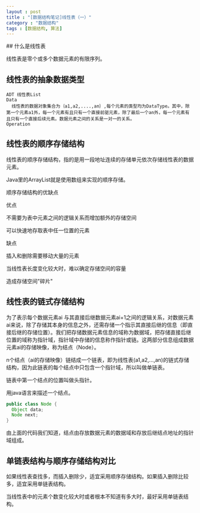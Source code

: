 ```yaml
---
layout : post
title : "[数据结构笔记]线性表（一）"
category : "数据结构"
tags : [数据结构, 算法]
---
```


## 什么是线性表

线性表是零个或多个数据元素的有限序列。

## 线性表的抽象数据类型

```
ADT 线性表List
Data
  线性表的数据对象集合为｛a1,a2,....,an｝,每个元素的类型均为DataType。其中，除第一个元素a1外，每一个元素有且只有一个直接前驱元素，除了最后一个an外，每一个元素有且只有一个直接后续元素。数据元素之间的关系是一对一的关系。
Operation

```

## 线性表的顺序存储结构

线性表的顺序存储结构，指的是用一段地址连续的存储单元依次存储线性表的数据元素。

Java里的ArrayList就是使用数组来实现的顺序存储。

顺序存储结构的优缺点

优点

不需要为表中元素之间的逻辑关系而增加额外的存储空间

可以快速地存取表中任一位置的元素

缺点

插入和删除需要移动大量的元素

当线性表长度变化较大时，难以确定存储空间的容量

造成存储空间"碎片"

## 线性表的链式存储结构

为了表示每个数据元素ai 与其直接后继数据元素ai+1之间的逻辑关系，对数据元素ai来说，除了存储其本身的信息之外，还需存储一个指示其直接后继的信息（即直接后继的存储位置）。我们把存储数据元素信息的域称为数据域，把存储直接后继位置的域称为指针域，指针域中存储的信息称作指针或链。这两部分信息组成数据元素ai的存储映像，称为结点（Node）。

n个结点（ai的存储映像）链结成一个链表，即为线性表(a1,a2,...,an)的链式存储结构，因为此链表的每个结点中只包含一个指针域，所以叫做单链表。

链表中第一个结点的位置叫做头指针。

用java语言来描述一个结点。

```java
public class Node {
  Object data;
  Node next;
}
```

由上面的代码我们知道，结点由存放数据元素的数据域和存放后继结点地址的指针域组成。

## 单链表结构与顺序存储结构对比

如果线性表查找多，而插入删除少，适宜采用顺序存储结构。如果插入删除比较多，适宜采用单链表结构。

当线性表中的元素个数变化较大时或者根本不知道有多大时，最好采用单链表结构。
